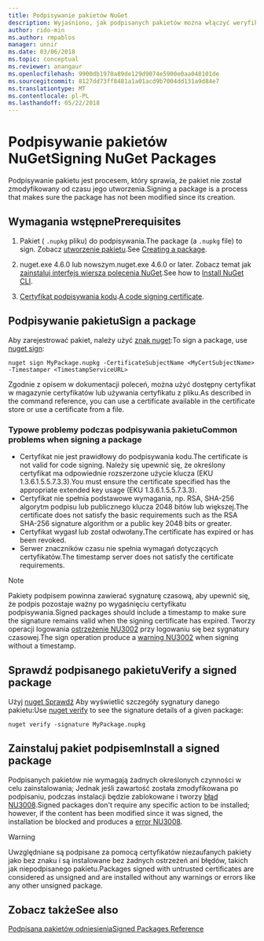 ```yaml
---
title: Podpisywanie pakietów NuGet
description: Wyjaśniono, jak podpisanych pakietów można włączyć weryfikację zawartości integralności.
author: rido-min
ms.author: rmpablos
manager: unnir
ms.date: 03/06/2018
ms.topic: conceptual
ms.reviewer: anangaur
ms.openlocfilehash: 9900db1970a89de129d9074e5900e0aa048101de
ms.sourcegitcommit: 8127dd73ff8481a1a01acd9b7004dd131a9d84e7
ms.translationtype: MT
ms.contentlocale: pl-PL
ms.lasthandoff: 05/22/2018
---
```

# <a name="signing-nuget-packages"></a><span data-ttu-id="75855-103">Podpisywanie pakietów NuGet</span><span class="sxs-lookup"><span data-stu-id="75855-103">Signing NuGet Packages</span></span>

<span data-ttu-id="75855-104">Podpisywanie pakietu jest procesem, który sprawia, że pakiet nie został zmodyfikowany od czasu jego utworzenia.</span><span class="sxs-lookup"><span data-stu-id="75855-104">Signing a package is a process that makes sure the package has not been modified since its creation.</span></span>

## <a name="prerequisites"></a><span data-ttu-id="75855-105">Wymagania wstępne</span><span class="sxs-lookup"><span data-stu-id="75855-105">Prerequisites</span></span>

1. <span data-ttu-id="75855-106">Pakiet ( `.nupkg` pliku) do podpisywania.</span><span class="sxs-lookup"><span data-stu-id="75855-106">The package (a `.nupkg` file) to sign.</span></span> <span data-ttu-id="75855-107">Zobacz [utworzenie pakietu](creating-a-package.md).</span><span class="sxs-lookup"><span data-stu-id="75855-107">See [Creating a package](creating-a-package.md).</span></span>

1. <span data-ttu-id="75855-108">nuget.exe 4.6.0 lub nowszym.</span><span class="sxs-lookup"><span data-stu-id="75855-108">nuget.exe 4.6.0 or later.</span></span> <span data-ttu-id="75855-109">Zobacz temat jak [zainstaluj interfejs wiersza polecenia NuGet](../install-nuget-client-tools.md#nugetexe-cli).</span><span class="sxs-lookup"><span data-stu-id="75855-109">See how to [Install NuGet CLI](../install-nuget-client-tools.md#nugetexe-cli).</span></span>

1. <span data-ttu-id="75855-110">[Certyfikat podpisywania kodu](../reference/signed-packages-reference.md#get-a-code-signing-certificate).</span><span class="sxs-lookup"><span data-stu-id="75855-110">[A code signing certificate](../reference/signed-packages-reference.md#get-a-code-signing-certificate).</span></span>

## <a name="sign-a-package"></a><span data-ttu-id="75855-111">Podpisywanie pakietu</span><span class="sxs-lookup"><span data-stu-id="75855-111">Sign a package</span></span>

<span data-ttu-id="75855-112">Aby zarejestrować pakiet, należy użyć [znak nuget](../tools/cli-ref-sign.md):</span><span class="sxs-lookup"><span data-stu-id="75855-112">To sign a package, use [nuget sign](../tools/cli-ref-sign.md):</span></span>

```cli
nuget sign MyPackage.nupkg -CertificateSubjectName <MyCertSubjectName> -Timestamper <TimestampServiceURL>
```

<span data-ttu-id="75855-113">Zgodnie z opisem w dokumentacji poleceń, można użyć dostępny certyfikat w magazynie certyfikatów lub używania certyfikatu z pliku.</span><span class="sxs-lookup"><span data-stu-id="75855-113">As described in the command reference, you can use a certificate available in the certificate store or use a certificate from a file.</span></span>

### <a name="common-problems-when-signing-a-package"></a><span data-ttu-id="75855-114">Typowe problemy podczas podpisywania pakietu</span><span class="sxs-lookup"><span data-stu-id="75855-114">Common problems when signing a package</span></span>

- <span data-ttu-id="75855-115">Certyfikat nie jest prawidłowy do podpisywania kodu.</span><span class="sxs-lookup"><span data-stu-id="75855-115">The certificate is not valid for code signing.</span></span> <span data-ttu-id="75855-116">Należy się upewnić się, że określony certyfikat ma odpowiednie rozszerzone użycie klucza (EKU 1.3.6.1.5.5.7.3.3).</span><span class="sxs-lookup"><span data-stu-id="75855-116">You must ensure the certificate specified has the appropriate extended key usage (EKU 1.3.6.1.5.5.7.3.3).</span></span>
- <span data-ttu-id="75855-117">Certyfikat nie spełnia podstawowe wymagania, np. RSA, SHA-256 algorytm podpisu lub publicznego klucza 2048 bitów lub większej.</span><span class="sxs-lookup"><span data-stu-id="75855-117">The certificate does not satisfy the basic requirements such as the RSA SHA-256 signature algorithm or a public key 2048 bits or greater.</span></span>
- <span data-ttu-id="75855-118">Certyfikat wygasł lub został odwołany.</span><span class="sxs-lookup"><span data-stu-id="75855-118">The certificate has expired or has been revoked.</span></span>
- <span data-ttu-id="75855-119">Serwer znaczników czasu nie spełnia wymagań dotyczących certyfikatów.</span><span class="sxs-lookup"><span data-stu-id="75855-119">The timestamp server does not satisfy the certificate requirements.</span></span>

> [!Note]
> <span data-ttu-id="75855-120">Pakiety podpisem powinna zawierać sygnaturę czasową, aby upewnić się, że podpis pozostaje ważny po wygaśnięciu certyfikatu podpisywania.</span><span class="sxs-lookup"><span data-stu-id="75855-120">Signed packages should include a timestamp to make sure the signature remains valid when the signing certificate has expired.</span></span> <span data-ttu-id="75855-121">Tworzy operacji logowania [ostrzeżenie NU3002](../reference/Errors-and-Warnings.md#nu3002) przy logowaniu się bez sygnatury czasowej.</span><span class="sxs-lookup"><span data-stu-id="75855-121">The sign operation produce a [warning NU3002](../reference/Errors-and-Warnings.md#nu3002) when signing without a timestamp.</span></span>

## <a name="verify-a-signed-package"></a><span data-ttu-id="75855-122">Sprawdź podpisanego pakietu</span><span class="sxs-lookup"><span data-stu-id="75855-122">Verify a signed package</span></span>

<span data-ttu-id="75855-123">Użyj [nuget Sprawdź](../tools/cli-ref-verify.md) Aby wyświetlić szczegóły sygnatury danego pakietu:</span><span class="sxs-lookup"><span data-stu-id="75855-123">Use [nuget verify](../tools/cli-ref-verify.md) to see the signature details of a given package:</span></span>

```cli
nuget verify -signature MyPackage.nupkg
```

## <a name="install-a-signed-package"></a><span data-ttu-id="75855-124">Zainstaluj pakiet podpisem</span><span class="sxs-lookup"><span data-stu-id="75855-124">Install a signed package</span></span>

<span data-ttu-id="75855-125">Podpisanych pakietów nie wymagają żadnych określonych czynności w celu zainstalowania; Jednak jeśli zawartość została zmodyfikowana po podpisaniu, podczas instalacji będzie zablokowane i tworzy [błąd NU3008](../reference/Errors-and-Warnings.md#nu3008).</span><span class="sxs-lookup"><span data-stu-id="75855-125">Signed packages don't require any specific action to be installed; however, if the content has been modified since it was signed, the installation be blocked and produces a [error NU3008](../reference/Errors-and-Warnings.md#nu3008).</span></span>

> [!Warning]
> <span data-ttu-id="75855-126">Uwzględniane są podpisane za pomocą certyfikatów niezaufanych pakiety jako bez znaku i są instalowane bez żadnych ostrzeżeń ani błędów, takich jak niepodpisanego pakietu.</span><span class="sxs-lookup"><span data-stu-id="75855-126">Packages signed with untrusted certificates are considered as unsigned and are installed without any warnings or errors like any other unsigned package.</span></span>

## <a name="see-also"></a><span data-ttu-id="75855-127">Zobacz także</span><span class="sxs-lookup"><span data-stu-id="75855-127">See also</span></span>

[<span data-ttu-id="75855-128">Podpisana pakietów odniesienia</span><span class="sxs-lookup"><span data-stu-id="75855-128">Signed Packages Reference</span></span>](../reference/Signed-Packages-Reference.md)
